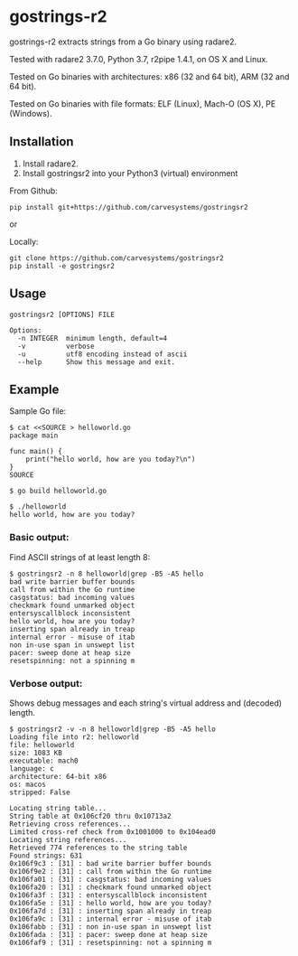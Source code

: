 # gostrings-r2

gostrings-r2 extracts strings from a Go binary using radare2.

Tested with radare2 3.7.0, Python 3.7, r2pipe 1.4.1, on OS X and Linux.

Tested on Go binaries with architectures: x86 (32 and 64 bit), ARM (32 and 64 bit).

Tested on Go binaries with file formats: ELF (Linux), Mach-O (OS X), PE (Windows).

## Installation

1. Install radare2.
1. Install gostringsr2 into your Python3 (virtual) environment

From Github:

```
pip install git+https://github.com/carvesystems/gostringsr2
```

or

Locally:

```
git clone https://github.com/carvesystems/gostringsr2
pip install -e gostringsr2
```

## Usage

```
gostringsr2 [OPTIONS] FILE

Options:
  -n INTEGER  minimum length, default=4
  -v          verbose
  -u          utf8 encoding instead of ascii
  --help      Show this message and exit.
```


## Example

Sample Go file:

```
$ cat <<SOURCE > helloworld.go
package main

func main() {
    print("hello world, how are you today?\n")
}
SOURCE

$ go build helloworld.go

$ ./helloworld
hello world, how are you today?
```

### Basic output:

Find ASCII strings of at least length 8:

```
$ gostringsr2 -n 8 helloworld|grep -B5 -A5 hello
bad write barrier buffer bounds
call from within the Go runtime
casgstatus: bad incoming values
checkmark found unmarked object
entersyscallblock inconsistent 
hello world, how are you today?
inserting span already in treap
internal error - misuse of itab
non in-use span in unswept list
pacer: sweep done at heap size 
resetspinning: not a spinning m
```

### Verbose output:

Shows debug messages and each string's virtual address and (decoded) length.

```
$ gostringsr2 -v -n 8 helloworld|grep -B5 -A5 hello
Loading file into r2: helloworld
file: helloworld
size: 1083 KB
executable: mach0
language: c
architecture: 64-bit x86
os: macos
stripped: False

Locating string table...
String table at 0x106cf20 thru 0x10713a2
Retrieving cross references...
Limited cross-ref check from 0x1001000 to 0x104ead0
Locating string references...
Retrieved 774 references to the string table
Found strings: 631
0x106f9c3 : [31] : bad write barrier buffer bounds
0x106f9e2 : [31] : call from within the Go runtime
0x106fa01 : [31] : casgstatus: bad incoming values
0x106fa20 : [31] : checkmark found unmarked object
0x106fa3f : [31] : entersyscallblock inconsistent 
0x106fa5e : [31] : hello world, how are you today?
0x106fa7d : [31] : inserting span already in treap
0x106fa9c : [31] : internal error - misuse of itab
0x106fabb : [31] : non in-use span in unswept list
0x106fada : [31] : pacer: sweep done at heap size 
0x106faf9 : [31] : resetspinning: not a spinning m
```
